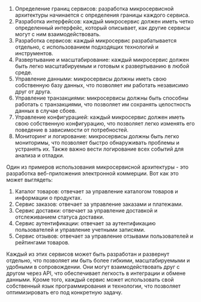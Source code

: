 1. Определение границ сервисов: разработка микросервисной архитектуры начинается с определения границы каждого сервиса.
2. Разработка интерфейсов: каждый микросервис должен иметь четко определенный интерфейс, который описывает, как другие сервисы могут с ним взаимодействовать.
3. Разработка сервисов: каждый микросервис разрабатывается отдельно, с использованием подходящих технологий и инструментов.
4. Развертывание и масштабирование: каждый микросервис должен быть легко масштабируемым и готовым к развертыванию в любой среде.
5. Управление данными: микросервисы должны иметь свою собственную базу данных, что позволяет им работать независимо друг от друга.
6. Управление транзакциями: микросервисы должны быть способны работать с транзакциями, что позволяет им сохранять целостность данных в случае сбоев.
7. Управление конфигурацией: каждый микросервис должен иметь свою собственную конфигурацию, что позволяет легко изменять его поведение в зависимости от потребностей. 
8. Мониторинг и логирование: микросервисы должны быть легко мониторимы, что позволяет быстро обнаруживать проблемы и устранять их. Также важно вести логирование всех событий для анализа и отладки.

Один из примеров использования микросервисной архитектуры - это разработка веб-приложения электронной коммерции. Вот как это может выглядеть:

1. Каталог товаров: отвечает за управление каталогом товаров и информации о продуктах.
2. Сервис заказов: отвечает за управление заказами и платежами.
3. Сервис доставки: отвечает за управление доставкой и отслеживанием статуса доставки.
4. Сервис аутентификации: отвечает за аутентификацию пользователей и управление учетными записями.
5. Сервис отзывов: отвечает за управление отзывами пользователей и рейтингами товаров.

Каждый из этих сервисов может быть разработан и развернут отдельно, что позволяет им быть более гибкими, масштабируемыми и удобными в сопровождении. Они могут взаимодействовать друг с другом через API, что обеспечивает легкость в интеграции и обмене данными. Кроме того, каждый сервис может использовать свой собственный язык программирования и технологии, что позволяет оптимизировать его под конкретную задачу.
